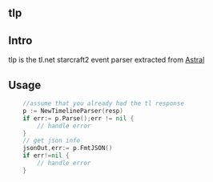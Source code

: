 tlp
---

## Intro

tlp is the tl.net starcraft2 event parser extracted from [Astral](github.com/scbizu/Astral)


## Usage

```go
    //assume that you already had the tl response
    p := NewTimelineParser(resp)
    if err:= p.Parse();err != nil {
        // handle error
    }
    // get json info
    jsonOut,err:= p.FmtJSON()
    if err!=nil {
        // handle error
    }
```
